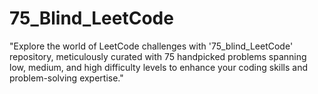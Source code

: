 # 75_Blind_LeetCode
"Explore the world of LeetCode challenges with '75_blind_LeetCode' repository, meticulously curated with 75 handpicked problems spanning low, medium, and high difficulty levels to enhance your coding skills and problem-solving expertise."
